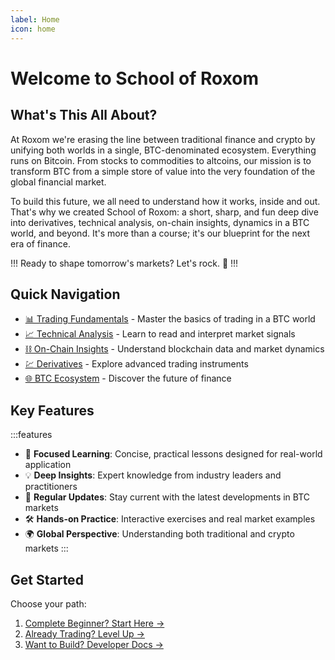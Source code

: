 ```yaml
---
label: Home
icon: home
---
```


# Welcome to School of Roxom

## What's This All About?

At Roxom we're erasing the line between traditional finance and crypto by unifying both worlds in a single, BTC-denominated ecosystem. Everything runs on Bitcoin. From stocks to commodities to altcoins, our mission is to transform BTC from a simple store of value into the very foundation of the global financial market.

To build this future, we all need to understand how it works, inside and out. That's why we created School of Roxom: a short, sharp, and fun deep dive into derivatives, technical analysis, on-chain insights, dynamics in a BTC world, and beyond. It's more than a course; it's our blueprint for the next era of finance.

!!! Ready to shape tomorrow's markets? Let's rock. 🚀
!!!

## Quick Navigation

- [📊 Trading Fundamentals](./trading/fundamentals.md) - Master the basics of trading in a BTC world
- [📈 Technical Analysis](./trading/technical-analysis.md) - Learn to read and interpret market signals
- [⛓️ On-Chain Insights](./trading/on-chain.md) - Understand blockchain data and market dynamics
- [💹 Derivatives](./trading/derivatives.md) - Explore advanced trading instruments
- [🌐 BTC Ecosystem](./ecosystem/overview.md) - Discover the future of finance

## Key Features

:::features
- 🎯 **Focused Learning**: Concise, practical lessons designed for real-world application
- 💡 **Deep Insights**: Expert knowledge from industry leaders and practitioners
- 🔄 **Regular Updates**: Stay current with the latest developments in BTC markets
- 🛠️ **Hands-on Practice**: Interactive exercises and real market examples
- 🌍 **Global Perspective**: Understanding both traditional and crypto markets
:::

## Get Started

Choose your path:
1. [Complete Beginner? Start Here →](./getting-started/basics.md)
2. [Already Trading? Level Up →](./advanced/strategies.md)
3. [Want to Build? Developer Docs →](./developers/api.md)
